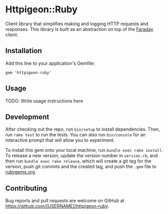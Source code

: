 # Httpigeon::Ruby

Client library that simplifies making and logging HTTP requests and responses. This library is built as an abstraction on top of the [Faraday](https://github.com/lostisland/faraday) client.

## Installation

Add this line to your application's Gemfile:
```
gem 'httpigeon-ruby'
```

## Usage

TODO: Write usage instructions here

## Development

After checking out the repo, run `bin/setup` to install dependencies. Then, run `rake test` to run the tests. You can also run `bin/console` for an interactive prompt that will allow you to experiment.

To install this gem onto your local machine, run `bundle exec rake install`. To release a new version, update the version number in `version.rb`, and then run `bundle exec rake release`, which will create a git tag for the version, push git commits and the created tag, and push the `.gem` file to [rubygems.org](https://rubygems.org).

## Contributing

Bug reports and pull requests are welcome on GitHub at https://github.com/[USERNAME]/httpigeon-ruby.
